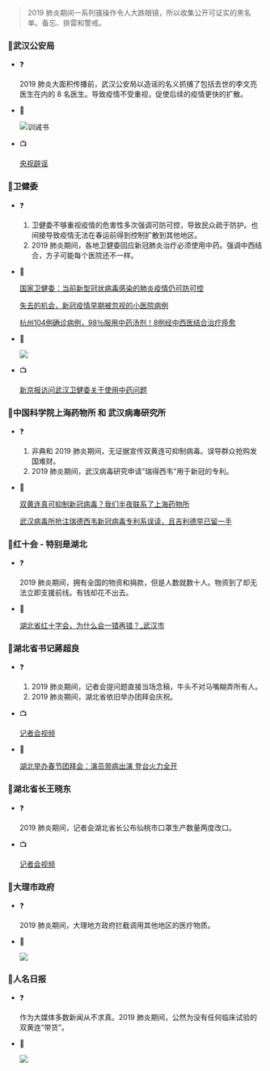 > 2019 肺炎期间一系列骚操作令人大跌眼镜，所以收集公开可证实的黑名单。备忘、排雷和警戒。

### 🚫武汉公安局

- ❓
  
  2019 肺炎大面积传播前，武汉公安局以造谣的名义抓捕了包括去世的李文亮医生在内的 8 名医生。导致疫情不受重视，促使后续的疫情更快的扩散。  
  
- 🗾
  
  <img src="https://cdn.jsdelivr.net/gh/linsyorozuya/Black-Heart-Vip@master/media/IMG_1767.jpeg"   alt="训诫书" />
  
- 📺
  
  [央视辟谣](media/fake.mov)


### 🚫卫健委

- ❓

  1. 卫健委不够重视疫情的危害性多次强调可防可控，导致民众疏于防护。也间接导致疫情无法在春运前得到控制扩散到其他地区。
  2. 2019 肺炎期间，各地卫健委回应新冠肺炎治疗必须使用中药。强调中西结合，方子可能每个医院还不一样。
  
- 🔗

  [国家卫健委：当前新型冠状病毒感染的肺炎疫情仍可防可控](https://china.huanqiu.com/article/9CaKrnKoYBB)
  
  [失去的机会，新冠疫情早期被忽视的小医院病例](https://mp.weixin.qq.com/s?__biz=MzUzNjk4NTcyOA==&mid=2247488321&idx=1&sn=621c51534800e0b949e0bfb627fbcd7d&chksm=faecbaaecd9b33b81f5cb8be4a293993d509220cbaa38fa7707b3e3e1e1cf281db1384a28801&mpshare=1&scene=1&srcid=&sharer_sharetime=1581387278594&sharer_shareid=81cadb1cb517e608ae85b8f6a24f95d1&exportkey=AbzKD1Q1huFE8AVRoSRQU6w%3D&pass_ticket=LQZWmUR%2Bk9mAVF3O0xG2u1KMtleYUSXT0Wdl8aVsaIieydHa7ykXpQkGoDs7Y7eC#rd)

  [杭州104例确诊病例，98％服用中药汤剂！8例经中西医结合治疗痊愈](https://new.qq.com/omn/20200206/20200206A0IGW600.html)

- 🗾
  
  <img src="https://cdn.jsdelivr.net/gh/linsyorozuya/Black-Heart-Vip@master/media/a716fd45ly1gafuu4tjy3j20ow0oa79t.jpg"    />

- 📺

  [新京报访问武汉卫健委关于使用中药问题](media/001Fn58Slx07AGZWJESk01041201fsb90E013.mp4)


### 🚫中国科学院上海药物所 和 武汉病毒研究所

- ❓

  1. 非典和 2019 肺炎期间，无证据宣传双黄连可抑制病毒。误导群众抢购发国难财。
  2. 2019 肺炎期间，武汉病毒研究申请"瑞得西韦"用于新冠的专利。

- 🔗

  [双黄连真可抑制新冠病毒？我们半夜联系了上海药物所](https://m.uczzd.cn/webview/news?app=uc-iflow&zzd_from=ucpush&aid=4801751863254753739&cid=100&uc_param_str=dndseiwifrvesvntgicp&uc_biz_str=S:custom%7CC:iflow_site%7CK:true&from=uc_push&from_sm=kkframenew)
  
  [武汉病毒所抢注瑞德西韦新冠病毒专利系误读，且吉利德早已留一手](https://m.jiemian.com/article/3947746.html)


### 🚫红十会 - 特别是湖北

- ❓

  2019 肺炎期间，拥有全国的物资和捐款，但是人数就数十人。物资到了却无法立即支援前线。有钱却花不出去。

- 🔗

  [湖北省红十字会，为什么会一错再错？_武汉市](https://sohu.com/a/369795489_477856/?pvid=000115_3w_a)


### 🚫湖北省书记蔣超良

- ❓

  1. 2019 肺炎期间，记者会提问题直接当场念稿，牛头不对马嘴糊弄所有人。
  2. 2019 肺炎期间，湖北省依旧举办团拜会庆祝。

- 📺

  [记者会视频](media/0045b5Xdlx07ACsrmGZq01041201y7q60E010.mp4)
  
- 🔗

  [湖北举办春节团拜会：演员带病出演 登台火力全开](https://sohu.com/a/368656471_679976/?pvid=000115_3w_a)


### 🚫湖北省长王晓东

- ❓

  2019 肺炎期间，记者会湖北省长公布仙桃市口罩生产数量两度改口。

- 📺

  [记者会视频](media/003vnRpWlx07Au63vgQw010412002TCv0E010.mp4)


### 🚫大理市政府

- ❓

  2019 肺炎期间，大理地方政府拦截调用其他地区的医疗物质。

- 🗾

  <img src="https://cdn.jsdelivr.net/gh/linsyorozuya/Black-Heart-Vip@master/media/IMG_1758.jpeg"    />
  
  
### 🚫人名日报

- ❓

  作为大媒体多数新闻从不求真。2019 肺炎期间，公然为没有任何临床试验的双黄连“带货”。

- 🗾

  <img src="https://cdn.jsdelivr.net/gh/linsyorozuya/Black-Heart-Vip@master/media/75ae31f4d947b65b7285fe7b2603984e.jpg"    />


